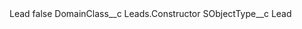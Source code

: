 <?xml version="1.0" encoding="UTF-8"?>
<CustomMetadata xmlns="http://soap.sforce.com/2006/04/metadata" xmlns:xsi="http://www.w3.org/2001/XMLSchema-instance" xmlns:xsd="http://www.w3.org/2001/XMLSchema">
    <label>Lead</label>
    <protected>false</protected>
    <values>
        <field>DomainClass__c</field>
        <value xsi:type="xsd:string">Leads.Constructor</value>
    </values>
    <values>
        <field>SObjectType__c</field>
        <value xsi:type="xsd:string">Lead</value>
    </values>
</CustomMetadata>
